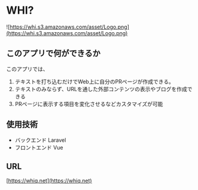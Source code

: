 # WHI?
![https://whi.s3.amazonaws.com/asset/Logo.png](https://whi.s3.amazonaws.com/asset/Logo.png)
## このアプリで何ができるか
このアプリでは、
1. テキストを打ち込むだけでWeb上に自分のPRページが作成できる。
2. テキストのみならず、URLを通した外部コンテンツの表示やブログを作成できる
3. PRページに表示する項目を変化させるなどカスタマイズが可能

## 使用技術
- バックエンド Laravel
- フロントエンド Vue

## URL
[https://whiq.net](https://whiq.net)

